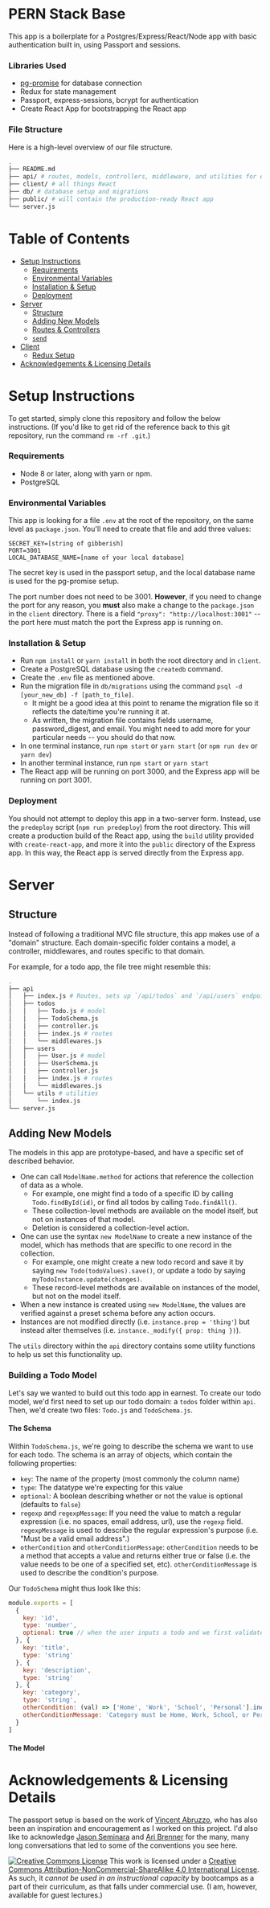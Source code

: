 # PERN Stack Base

This app is a boilerplate for a Postgres/Express/React/Node app with basic authentication built in, using Passport and sessions.

### Libraries Used

- [pg-promise](https://github.com/vitaly-t/pg-promise) for database connection
- Redux for state management
- Passport, express-sessions, bcrypt for authentication
- Create React App for bootstrapping the React app

### File Structure

Here is a high-level overview of our file structure.

```bash
.
├── README.md
├── api/ # routes, models, controllers, middleware, and utilities for express 
├── client/ # all things React
├── db/ # database setup and migrations
├── public/ # will contain the production-ready React app
└── server.js 
```

# Table of Contents

- [Setup Instructions](#setup-instructions)
    - [Requirements](#requrements)
    - [Environmental Variables](#environmental-variables)
    - [Installation & Setup](#installation-setup)
    - [Deployment](#deployment)
- [Server](#server)
    - [Structure](#structure)
    - [Adding New Models](#adding-new-models)
    - [Routes & Controllers](#routes-controllers)
    - [`send`](#send)
- [Client](#client)
    - [Redux Setup](#redux-setup)
- [Acknowledgements & Licensing Details](#acknowledgements-licensing-details)

# Setup Instructions

To get started, simply clone this repository and follow the below instructions. (If you'd like to get rid of the reference back to this git repository, run the command `rm -rf .git`.)

### Requirements

- Node 8 or later, along with yarn or npm.
- PostgreSQL

### Environmental Variables

This app is looking for a file `.env` at the root of the repository, on the same level as `package.json`. You'll need to create that file and add three values:

```
SECRET_KEY=[string of gibberish]
PORT=3001
LOCAL_DATABASE_NAME=[name of your local database]
```

The secret key is used in the passport setup, and the local database name is used for the pg-promise setup.

The port number does not need to be 3001. **However**, if you need to change the port for any reason, you **must** also make a change to the `package.json` in the `client` directory. There is a field `"proxy": "http://localhost:3001"` -- the port here must match the port the Express app is running on. 

### Installation & Setup

- Run `npm install` or `yarn install` in both the root directory and in `client`.
- Create a PostgreSQL database using the `createdb` command.
- Create the `.env` file as mentioned above.
- Run the migration file in `db/migrations` using the command `psql -d [your_new_db] -f [path_to_file]`. 
    - It might be a good idea at this point to rename the migration file so it reflects the date/time you're running it at.
    - As written, the migration file contains fields username, password_digest, and email. You might need to add more for your particular needs -- you should do that now.
- In one terminal instance, run `npm start` or `yarn start` (or `npm run dev` or `yarn dev`)
- In another terminal instance, run `npm start` or `yarn start`
- The React app will be running on port 3000, and the Express app will be running on port 3001.

### Deployment

You should not attempt to deploy this app in a two-server form. Instead, use the `predeploy` script (`npm run predeploy`) from the root directory. This will create a production build of the React app, using the `build` utility provided with `create-react-app`, and more it into the `public` directory of the Express app. In this way, the React app is served directly from the Express app.

# Server

## Structure

Instead of following a traditional MVC file structure, this app makes use of a "domain" structure. Each domain-specific folder contains a model, a controller, middlewares, and routes specific to that domain.

For example, for a todo app, the file tree might resemble this:

```bash
.
├── api
│   ├── index.js # Routes, sets up `/api/todos` and `/api/users` endpoints
│   ├── todos
│   │   ├── Todo.js # model
│   │   ├── TodoSchema.js 
│   │   ├── controller.js
│   │   ├── index.js # routes
│   │   └── middlewares.js
│   ├── users
│   │   ├── User.js # model
│   │   ├── UserSchema.js 
│   │   ├── controller.js
│   │   ├── index.js # routes
│   │   └── middlewares.js
│   └── utils # utilities
│       └── index.js 
└── server.js 
```

## Adding New Models

The models in this app are prototype-based, and have a specific set of described behavior.

- One can call `ModelName.method` for actions that reference the collection of data as a whole. 
    - For example, one might find a todo of a specific ID by calling `Todo.findById(id)`, or find all todos by calling `Todo.findAll()`. 
    - These collection-level methods are available on the model itself, but not on instances of that model. 
    - Deletion is considered a collection-level action.
- One can use the syntax `new ModelName` to create a new instance of the model, which has methods that are specific to one record in the collection. 
    - For example, one might create a new todo record and save it by saying `new Todo(todoValues).save()`, or update a todo by saying `myTodoInstance.update(changes)`.
    - These record-level methods are available on instances of the model, but not on the model itself.
- When a new instance is created using `new ModelName`, the values are verified against a preset schema before any action occurs.
- Instances are not modified directly (i.e. `instance.prop = 'thing'`) but instead alter themselves (i.e. `instance._modify({ prop: thing })`).

The `utils` directory within the `api` directory contains some utility functions to help us set this functionality up. 

### Building a Todo Model

Let's say we wanted to build out this todo app in earnest. To create our todo model, we'd first need to set up our todo domain: a `todos` folder within `api`. Then, we'd create two files: `Todo.js` and `TodoSchema.js`.

#### The Schema

Within `TodoSchema.js`, we're going to describe the schema we want to use for each todo. The schema is an array of objects, which contain the following properties:

- `key`: The name of the property (most commonly the column name)
- `type`: The datatype we're expecting for this value
- `optional`: A boolean describing whether or not the value is optional (defaults to `false`)
- `regexp` and `regexpMessage`: If you need the value to match a regular expression (i.e. no spaces, email address, url), use the `regexp` field. `regexpMessage` is used to describe the regular expression's purpose (i.e. "Must be a valid email address".)
- `otherCondition` and `otherConditionMessage`: `otherCondition` needs to be a method that accepts a value and returns either true or false (i.e. the value needs to be one of a specified set, etc). `otherConditionMessage` is used to describe the condition's purpose.

Our `TodoSchema` might thus look like this:

```js
module.exports = [
  {
    key: 'id',
    type: 'number',
    optional: true // when the user inputs a todo and we first validate it, it has no ID
  }, {
    key: 'title',
    type: 'string'
  }, {
    key: 'description',
    type: 'string'
  }, {
    key: 'category',
    type: 'string',
    otherCondition: (val) => ['Home', 'Work', 'School', 'Personal'].includes(val),
    otherConditionMessage: 'Category must be Home, Work, School, or Personal.'
  }
]
```

#### The Model


# Acknowledgements & Licensing Details

The passport setup is based on the work of [Vincent Abruzzo](https://github.com/thoughtbyte), who has also been an inspiration and encouragement as I worked on this project. I'd also like to acknowledge [Jason Seminara](https://github.com/jasonseminara) and [Ari Brenner](https://github.com/aribrenner) for the many, many long conversations that led to some of the conventions you see here.

<a rel="license" href="http://creativecommons.org/licenses/by-nc-sa/4.0/"><img alt="Creative Commons License" style="border-width:0" src="https://i.creativecommons.org/l/by-nc-sa/4.0/80x15.png" /></a> This work is licensed under a <a rel="license" href="http://creativecommons.org/licenses/by-nc-sa/4.0/">Creative Commons Attribution-NonCommercial-ShareAlike 4.0 International License</a>. As such, it _cannot be used in an instructional capacity_ by bootcamps as a part of their curriculum, as that falls under commercial use. (I am, however, available for guest lectures.)
